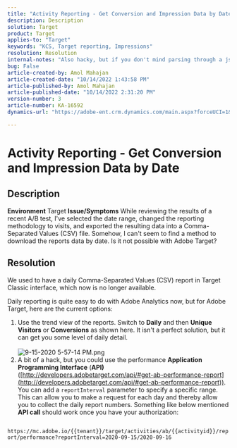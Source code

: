 ```yaml
---
title: "Activity Reporting - Get Conversion and Impression Data by Date"
description: Description
solution: Target
product: Target
applies-to: "Target"
keywords: "KCS, Target reporting, Impressions"
resolution: Resolution
internal-notes: "Also hacky, but if you don't mind parsing through a json file for the data, the UI makes a request to get that daily data when you load the trend report above you could grab. If you monitor the network calls it should be one with the file name of performance.at.json."
bug: False
article-created-by: Amol Mahajan
article-created-date: "10/14/2022 1:43:58 PM"
article-published-by: Amol Mahajan
article-published-date: "10/14/2022 2:31:20 PM"
version-number: 3
article-number: KA-16592
dynamics-url: "https://adobe-ent.crm.dynamics.com/main.aspx?forceUCI=1&pagetype=entityrecord&etn=knowledgearticle&id=0c11673f-c64b-ed11-bba2-002248086cae"

---
```

# Activity Reporting - Get Conversion and Impression Data by Date

## Description

<b>Environment</b>
Target
<b>Issue/Symptoms</b>
While reviewing the results of a recent A/B test, I've selected the date range, changed the reporting methodology to visits, and exported the resulting data into a Comma-Separated Values (CSV) file. Somehow, I can't seem to find a method to download the reports data by date. Is it not possible with Adobe Target?




## Resolution


We used to have a daily Comma-Separated Values (CSV) report in Target Classic interface, which now is no longer available.

Daily reporting is quite easy to do with Adobe Analytics now, but for Adobe Target, here are the current options:

1. Use the trend view of the reports. Switch to <b>Daily</b> and then <b>Unique Visitors</b> or <b>Conversions</b> as shown here. It isn't a perfect solution, but it can get you some level of daily detail.<br>    
    ![9-15-2020 5-57-14 PM.png](https://experienceleaguecommunities.adobe.com/t5/image/serverpage/image-id/26856iB79D1F7E2EB217FD/image-size/medium?v=1.0&amp;px=400)
2. A bit of a hack, but you could use the performance <b>Application Programming Interface</b> (<b>API)</b> ([http://developers.adobetarget.com/api/#get-ab-performance-report](http://developers.adobetarget.com/api/#get-ab-performance-report)). You can add a `reportInterval` parameter to specify a specific range. This can allow you to make a request for each day and thereby allow you to collect the daily report numbers. Something like below mentioned <b>API call</b> should work once you have your authorization:


`      https://mc.adobe.io/{{tenant}}/target/activities/ab/{{activityid}}/report/performance?reportInterval=2020-09-15/2020-09-16`


